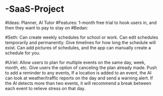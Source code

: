 # -SaaS-Project
#Ideas: Planner, AI Tutor
#Features: 1-month free trial to hook users in, and then they want to pay to stay on
#Bedan:

#Seth: Can create weekly schedules for school or work. Can edit schedules temporarily and permanently. Give timelines for how long the schedule will exist. Can add pictures of schedules, and the app can manually create a schedule for you.

#Uriel:
Allow users to plan for multiple events on the same day, week, month, etc.
Give users the option of canceling the plan already made.
Push to add a reminder to any events, 
If a location is added to an event, the AI can look at weather/traffic reports on the day and send a warning alert.
If the AI detects more than two events, it will recommend a break between each event to relieve stress on that day.
